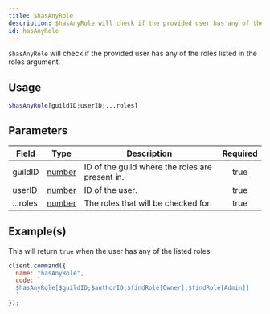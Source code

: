 ```yaml
---
title: $hasAnyRole
description: $hasAnyRole will check if the provided user has any of the roles listed in the roles argument.
id: hasAnyRole
---
```


`$hasAnyRole` will check if the provided user has any of the roles listed in the roles argument.

## Usage

```php
$hasAnyRole[guildID;userID;...roles]
```

## Parameters

| Field    | Type                                                                                              | Description                                     | Required |
| -------- | ------------------------------------------------------------------------------------------------- | ----------------------------------------------- | :------: |
| guildID  | [number](https://developer.mozilla.org/en-US/docs/Web/JavaScript/Reference/Global_Objects/Number) | ID of the guild where the roles are present in. |   true   |
| userID   | [number](https://developer.mozilla.org/en-US/docs/Web/JavaScript/Reference/Global_Objects/Number) | ID of the user.                                 |   true   |
| ...roles | [number](https://developer.mozilla.org/en-US/docs/Web/JavaScript/Reference/Global_Objects/Number) | The roles that will be checked for.             |   true   |

## Example(s)

This will return `true` when the user has any of the listed roles:

```javascript
client.command({
  name: "hasAnyRole",
  code: `
  $hasAnyRole[$guildID;$authorID;$findRole[Owner];$findRole[Admin]]
  `
});
```
